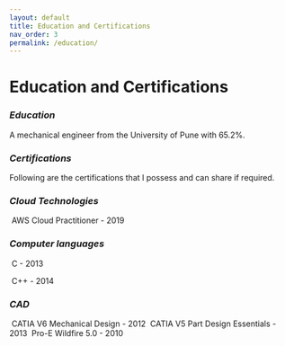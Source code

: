 ```yaml
---
layout: default
title: Education and Certifications
nav_order: 3
permalink: /education/
---
```

# Education and Certifications

### ***Education***

A mechanical engineer from the University of Pune with 65.2%.

### ***Certifications***

Following are the certifications that I possess and can share if required.

### ***Cloud Technologies***

​		AWS Cloud Practitioner - 2019

### ***Computer languages***

​		C - 2013

​		C++ - 2014

### ***CAD***

​		CATIA V6 Mechanical Design  - 2012
​		CATIA V5 Part Design Essentials  - 2013
​		Pro-E Wildfire 5.0 - 2010
